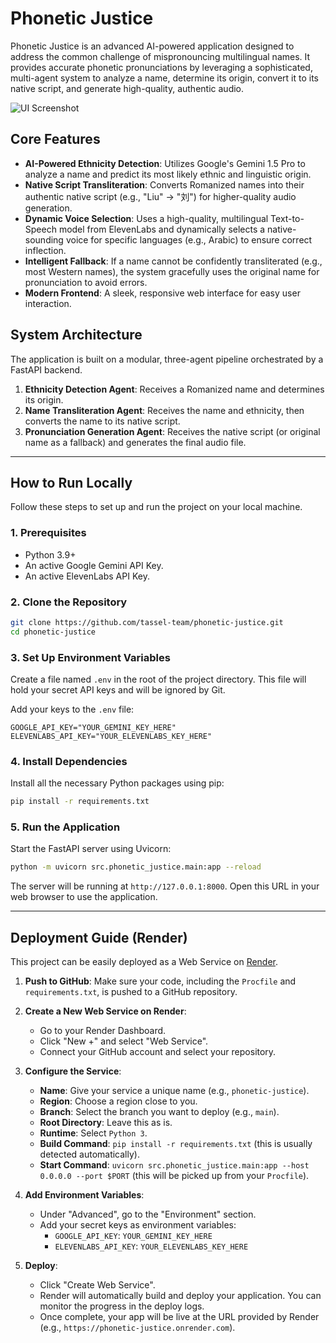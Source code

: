 # Phonetic Justice

Phonetic Justice is an advanced AI-powered application designed to address the common challenge of mispronouncing multilingual names. It provides accurate phonetic pronunciations by leveraging a sophisticated, multi-agent system to analyze a name, determine its origin, convert it to its native script, and generate high-quality, authentic audio.

![UI Screenshot](https://user-images.githubusercontent.com/12345/your-screenshot-url-here.png) <!-- TODO: Add a real screenshot -->

## Core Features

- **AI-Powered Ethnicity Detection**: Utilizes Google's Gemini 1.5 Pro to analyze a name and predict its most likely ethnic and linguistic origin.
- **Native Script Transliteration**: Converts Romanized names into their authentic native script (e.g., "Liu" -> "刘") for higher-quality audio generation.
- **Dynamic Voice Selection**: Uses a high-quality, multilingual Text-to-Speech model from ElevenLabs and dynamically selects a native-sounding voice for specific languages (e.g., Arabic) to ensure correct inflection.
- **Intelligent Fallback**: If a name cannot be confidently transliterated (e.g., most Western names), the system gracefully uses the original name for pronunciation to avoid errors.
- **Modern Frontend**: A sleek, responsive web interface for easy user interaction.

## System Architecture

The application is built on a modular, three-agent pipeline orchestrated by a FastAPI backend.

1.  **Ethnicity Detection Agent**: Receives a Romanized name and determines its origin.
2.  **Name Transliteration Agent**: Receives the name and ethnicity, then converts the name to its native script.
3.  **Pronunciation Generation Agent**: Receives the native script (or original name as a fallback) and generates the final audio file.

---

## How to Run Locally

Follow these steps to set up and run the project on your local machine.

### 1. Prerequisites

- Python 3.9+
- An active Google Gemini API Key.
- An active ElevenLabs API Key.

### 2. Clone the Repository

```bash
git clone https://github.com/tassel-team/phonetic-justice.git
cd phonetic-justice
```

### 3. Set Up Environment Variables

Create a file named `.env` in the root of the project directory. This file will hold your secret API keys and will be ignored by Git.

Add your keys to the `.env` file:

```
GOOGLE_API_KEY="YOUR_GEMINI_KEY_HERE"
ELEVENLABS_API_KEY="YOUR_ELEVENLABS_KEY_HERE"
```

### 4. Install Dependencies

Install all the necessary Python packages using pip:

```bash
pip install -r requirements.txt
```

### 5. Run the Application

Start the FastAPI server using Uvicorn:

```bash
python -m uvicorn src.phonetic_justice.main:app --reload
```

The server will be running at `http://127.0.0.1:8000`. Open this URL in your web browser to use the application.

---

## Deployment Guide (Render)

This project can be easily deployed as a Web Service on [Render](https://render.com/).

1.  **Push to GitHub**: Make sure your code, including the `Procfile` and `requirements.txt`, is pushed to a GitHub repository.

2.  **Create a New Web Service on Render**:
    - Go to your Render Dashboard.
    - Click "New +" and select "Web Service".
    - Connect your GitHub account and select your repository.

3.  **Configure the Service**:
    - **Name**: Give your service a unique name (e.g., `phonetic-justice`).
    - **Region**: Choose a region close to you.
    - **Branch**: Select the branch you want to deploy (e.g., `main`).
    - **Root Directory**: Leave this as is.
    - **Runtime**: Select `Python 3`.
    - **Build Command**: `pip install -r requirements.txt` (this is usually detected automatically).
    - **Start Command**: `uvicorn src.phonetic_justice.main:app --host 0.0.0.0 --port $PORT` (this will be picked up from your `Procfile`).

4.  **Add Environment Variables**:
    - Under "Advanced", go to the "Environment" section.
    - Add your secret keys as environment variables:
      - `GOOGLE_API_KEY`: `YOUR_GEMINI_KEY_HERE`
      - `ELEVENLABS_API_KEY`: `YOUR_ELEVENLABS_KEY_HERE`

5.  **Deploy**:
    - Click "Create Web Service".
    - Render will automatically build and deploy your application. You can monitor the progress in the deploy logs.
    - Once complete, your app will be live at the URL provided by Render (e.g., `https://phonetic-justice.onrender.com`). 